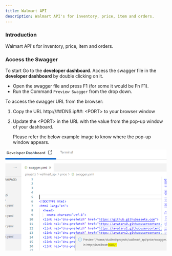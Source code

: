 ```yaml
---
title: Walmart API
description: Walmart API's for inventory, price, item and orders.
---
```


### Introduction

Walmart API's for inventory, price, item and orders.

### Access the Swagger
To start
Go to the **developer dashboard**.
Access the swagger file in the **developer dashboard** by double clicking on it. 


- Open the swagger file and press F1 (for some it would be Fn F1).
- Run the Command `Preview Swagger` from the drop down.


To access the swagger URL from the browser:

1. Copy the URL http://##DNS.ip##: ​<​PORT​>​ to your browser window

2. Update the ​<​PORT​>​ in the URL with the value from the pop-up window of your dashboard. 

   Please refer the below example image to know where the pop-up window appears.
   
![swaggerPort](_images/swagger_port.PNG)

